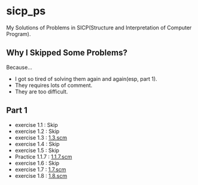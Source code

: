 # sicp_ps
My Solutions of Problems in SICP(Structure and Interpretation of Computer Program).

## Why I Skipped Some Problems?
Because...
- I got so tired of solving them again and again(esp, part 1).
- They requires lots of comment.
- They are too difficult.

## Part 1
- exercise 1.1 : Skip
- exercise 1.2 : Skip
- exercise 1.3 : [1.3.scm](exercises/1.3.scm)
- exercise 1.4 : Skip
- exercise 1.5 : Skip
- Practice 1.1.7 : [1.1.7.scm](practices/1.1.7.scm)
- exercise 1.6 : Skip
- exercise 1.7 : [1.7.scm](exercises/1.7.scm)
- exercise 1.8 : [1.8.scm](exercises/1.8.scm)